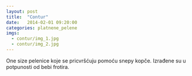 ```yaml
---
layout: post
title:  "Contur"
date:   2014-02-01 09:20:00
categories: platnene_pelene
imgs:
  - contur/img_1.jpg
  - contur/img_2.jpg
---
```


One size pelenice koje se pricvršćuju pomoću snepy kopče. Izrađene su u potpunosti od bebi frotira.
